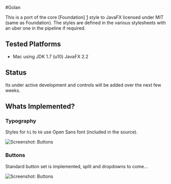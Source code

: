 #Golan

This is a port of the core [Foundation] [1] style to JavaFX licensed under MIT (same as Foundation). The styles are defined in the various stylesheets with an uber one in the pipeline if required.

## Tested Platforms

* Mac using JDK 1.7 (u10) JavaFX 2.2

## Status

Its under active development and controls will be added over the next few weeks.

## Whats Implemented?

### Typography

Styles for ```h1``` to ```h6``` use Open Sans font (included in the source).

![Screenshot: Buttons](https://raw.github.com/devork/golan/master/docs/screenshot.typography.png)

### Buttons

Standard button set is implemented, split and dropdowns to come...

![Screenshot: Buttons](https://raw.github.com/devork/golan/master/docs/screenshot.buttons.png)


[1]: http://foundation.zurb.com/ "Foundation"